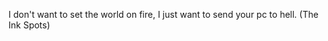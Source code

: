 I don't want to set the world on fire,
I just want to send your pc to hell.
                      (The Ink Spots)
